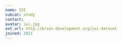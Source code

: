 ```yaml
---
name: IXI
subcat: study
contact:
avatar: ixi.jpg
ext_url: http://brain-development.org/ixi-dataset
joined: 2021
---
```


